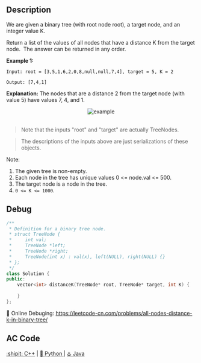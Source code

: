 ## Description

We are given a binary tree (with root node root), a target node, and an integer value K.

Return a list of the values of all nodes that have a distance K from the target node.  The answer can be returned in any order.


<strong>Example 1:</strong>
```
Input: root = [3,5,1,6,2,0,8,null,null,7,4], target = 5, K = 2

Output: [7,4,1]
```

<strong>Explanation: </strong>
The nodes that are a distance 2 from the target node (with value 5)
have values 7, 4, and 1.

<div align="center">
  <img src="https://s3-lc-upload.s3.amazonaws.com/uploads/2018/06/28/sketch0.png" alt="example">
</div>
<br>

> Note that the inputs "root" and "target" are actually TreeNodes.

> The descriptions of the inputs above are just serializations of these objects.
 

Note:

1. The given tree is non-empty.
2. Each node in the tree has unique values 0 <= node.val <= 500.
3. The target node is a node in the tree.
4. ``0 <= K <= 1000``.



## Debug
```cpp
/**
 * Definition for a binary tree node.
 * struct TreeNode {
 *     int val;
 *     TreeNode *left;
 *     TreeNode *right;
 *     TreeNode(int x) : val(x), left(NULL), right(NULL) {}
 * };
 */
class Solution {
public:
    vector<int> distanceK(TreeNode* root, TreeNode* target, int K) {
        
    }
};
```

🐛 Online Debuging: https://leetcode-cn.com/problems/all-nodes-distance-k-in-binary-tree/

## AC Code
<div>
  <a href="https://github.com/Charmve/LeetCode4FLAG/tree/main/863.%20All%20Nodes%20Distance%20K%20in%20Binary%20Tree/863_all-nodes-distance-k-in-binary-tree.cpp">:shipit: C++</a> | 
  <a href="https://github.com/Charmve/LeetCode4FLAG/tree/main/863.%20All%20Nodes%20Distance%20K%20in%20Binary%20Tree/863_all-nodes-distance-k-in-binary-tree.py">🐍 Python </a> | 
  <a href="https://github.com/Charmve/LeetCode4FLAG/tree/main/863.%20All%20Nodes%20Distance%20K%20in%20Binary%20Tree/863_all-nodes-distance-k-in-binary-tree.java">♨️ Java </a>
</div>

